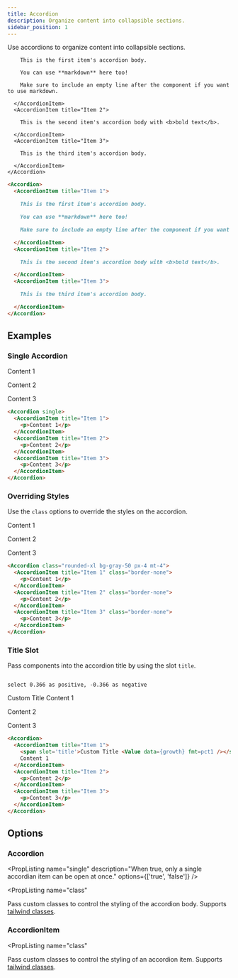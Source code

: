 ```yaml
---
title: Accordion
description: Organize content into collapsible sections.
sidebar_position: 1
---
```


Use accordions to organize content into collapsible sections.

<DocTab>
  <div slot='preview'>
    <Accordion>
      <AccordionItem title="Item 1">

        This is the first item's accordion body.

        You can use **markdown** here too!

        Make sure to include an empty line after the component if you want to use markdown.

      </AccordionItem>
      <AccordionItem title="Item 2">

        This is the second item's accordion body with <b>bold text</b>.

      </AccordionItem>
      <AccordionItem title="Item 3">

        This is the third item's accordion body.

      </AccordionItem>
    </Accordion>
  </div>

  ```markdown 
  <Accordion>
    <AccordionItem title="Item 1">

      This is the first item's accordion body.

      You can use **markdown** here too!

      Make sure to include an empty line after the component if you want to use markdown.

    </AccordionItem>
    <AccordionItem title="Item 2">

      This is the second item's accordion body with <b>bold text</b>.

    </AccordionItem>
    <AccordionItem title="Item 3">

      This is the third item's accordion body.

    </AccordionItem>
  </Accordion>
  ``` 
</DocTab>

## Examples 

### Single Accordion 

<DocTab>
  <div slot="preview">
    <Accordion single>
      <AccordionItem title="Item 1">
        <p>Content 1</p>
      </AccordionItem>
      <AccordionItem title="Item 2">
        <p>Content 2</p>
      </AccordionItem>
      <AccordionItem title="Item 3">
        <p>Content 3</p>
      </AccordionItem>
    </Accordion>
  </div>

  ```markdown 
  <Accordion single>
    <AccordionItem title="Item 1">
      <p>Content 1</p>
    </AccordionItem>
    <AccordionItem title="Item 2">
      <p>Content 2</p>
    </AccordionItem>
    <AccordionItem title="Item 3">
      <p>Content 3</p>
    </AccordionItem>
  </Accordion>
  ```
</DocTab>

### Overriding Styles 

Use the `class` options to override the styles on the accordion. 

<DocTab>
  <div slot='preview'>
    <Accordion class="rounded-xl bg-gray-50 px-4 mt-4">
      <AccordionItem title="Item 1" class="border-none">
        <p>Content 1</p>
      </AccordionItem>
      <AccordionItem title="Item 2" class="border-none">
        <p>Content 2</p>
      </AccordionItem>
      <AccordionItem title="Item 3" class="border-none">
        <p>Content 3</p>
      </AccordionItem>
    </Accordion>
  </div>

  ```markdown 
  <Accordion class="rounded-xl bg-gray-50 px-4 mt-4">
    <AccordionItem title="Item 1" class="border-none">
      <p>Content 1</p>
    </AccordionItem>
    <AccordionItem title="Item 2" class="border-none">
      <p>Content 2</p>
    </AccordionItem>
    <AccordionItem title="Item 3" class="border-none">
      <p>Content 3</p>
    </AccordionItem>
  </Accordion>
  ```
</DocTab>

### Title Slot  

Pass components into the accordion title by using the slot `title`. 

```growth

select 0.366 as positive, -0.366 as negative

```
<DocTab>
  <div slot="preview">
    <Accordion>
      <AccordionItem title="Item 1">
        <span slot='title'>Custom Title <Value chip data={growth} fmt=pct1 /></span>
        Content 1 
      </AccordionItem>
      <AccordionItem title="Item 2">
        <p>Content 2</p>
      </AccordionItem>
      <AccordionItem title="Item 3">
        <p>Content 3</p>
      </AccordionItem>
    </Accordion>
  </div>

  ```markdown 
  <Accordion>
    <AccordionItem title="Item 1">
      <span slot='title'>Custom Title <Value data={growth} fmt=pct1 /></span>
      Content 1 
    </AccordionItem>
    <AccordionItem title="Item 2">
      <p>Content 2</p>
    </AccordionItem>
    <AccordionItem title="Item 3">
      <p>Content 3</p>
    </AccordionItem>
  </Accordion>
  ```
</DocTab>




## Options

### Accordion

<PropListing
    name="single"
    description="When true, only a single accordian item can be open at once."
    options={['true', 'false']}
/>

<PropListing
    name="class"
>

Pass custom classes to control the styling of the accordion body. Supports [tailwind classes](https://tailwindcss.com). 

</PropListing> 


### AccordionItem

<PropListing
    name="title"
    description="The title of the accordion item. This will be displayed as the header."
    required
/>

<PropListing
    name="class"
>

Pass custom classes to control the styling of an accordion item. Supports [tailwind classes](https://tailwindcss.com). 

</PropListing> 



